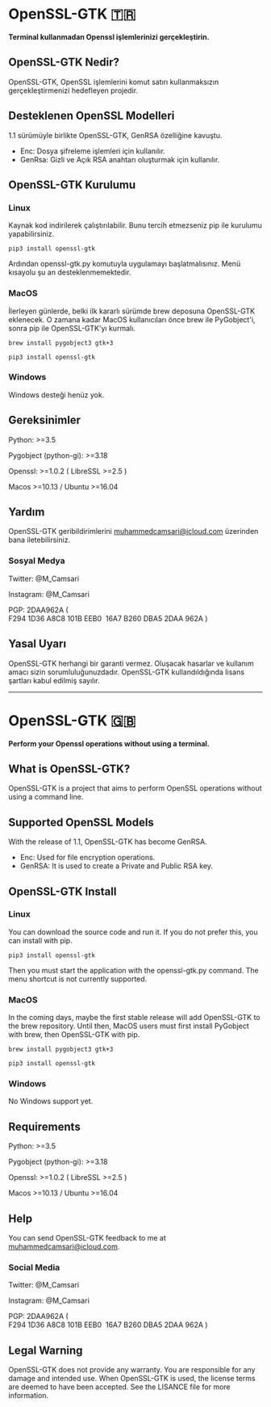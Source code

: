 # OpenSSL-GTK :tr:

**Terminal kullanmadan Openssl işlemlerinizi gerçekleştirin.**


## OpenSSL-GTK Nedir? 

OpenSSL-GTK, OpenSSL işlemlerini komut satırı kullanmaksızın gerçekleştirmenizi hedefleyen projedir.


## Desteklenen OpenSSL Modelleri

1.1 sürümüyle birlikte OpenSSL-GTK, GenRSA özelliğine kavuştu.

 - Enc: Dosya şifreleme işlemleri için kullanılır.
 - GenRsa: Gizli ve Açık RSA anahtarı oluşturmak için kullanılır.


## OpenSSL-GTK Kurulumu

### Linux

Kaynak kod indirilerek çalıştırılabilir. Bunu tercih etmezseniz pip ile kurulumu yapabilirsiniz. 

	pip3 install openssl-gtk

Ardından openssl-gtk.py komutuyla uygulamayı başlatmalısınız. Menü kısayolu şu an desteklenmemektedir. 


### MacOS

İlerleyen günlerde, belki ilk kararlı sürümde brew deposuna OpenSSL-GTK eklenecek. O zamana kadar MacOS kullanıcıları önce brew ile PyGobject'i, sonra pip ile OpenSSL-GTK'yı kurmalı.

	brew install pygobject3 gtk+3

	pip3 install openssl-gtk


### Windows

Windows desteği henüz yok. 



## Gereksinimler

Python: >=3.5

Pygobject (python-gi): >=3.18

Openssl: >=1.0.2 ( LibreSSL >=2.5 )

Macos >=10.13 / Ubuntu >=16.04


## Yardım

OpenSSL-GTK geribildirimlerini muhammedcamsari@icloud.com üzerinden bana iletebilirsiniz. 


### Sosyal Medya

Twitter: @M_Camsari

Instagram: @M_Camsari

PGP: 2DAA962A  ( F294 1D36 A8C8 101B EEB0  16A7 B260 DBA5 2DAA 962A )

## Yasal Uyarı

OpenSSL-GTK herhangi bir garanti vermez. Oluşacak hasarlar ve kullanım amacı sizin sorumluluğunuzdadır. OpenSSL-GTK kullandıldığında lisans şartları kabul edilmiş sayılır.


***

# OpenSSL-GTK :uk:

**Perform your Openssl operations without using a terminal.**


## What is OpenSSL-GTK?

OpenSSL-GTK is a project that aims to perform OpenSSL operations without using a command line. 


## Supported OpenSSL Models

With the release of 1.1, OpenSSL-GTK has become GenRSA.

 - Enc: Used for file encryption operations.
 - GenRSA: It is used to create a Private and Public RSA key.


## OpenSSL-GTK Install

### Linux

You can download the source code and run it. If you do not prefer this, you can install with pip.

	pip3 install openssl-gtk

Then you must start the application with the openssl-gtk.py command. The menu shortcut is not currently supported.


### MacOS

In the coming days, maybe the first stable release will add OpenSSL-GTK to the brew repository. Until then, MacOS users must first install PyGobject with brew, then OpenSSL-GTK with pip.

	brew install pygobject3 gtk+3

	pip3 install openssl-gtk


### Windows

No Windows support yet.


## Requirements

Python: >=3.5

Pygobject (python-gi): >=3.18

Openssl: >=1.0.2 ( LibreSSL >=2.5 )

Macos >=10.13 / Ubuntu >=16.04


## Help

You can send OpenSSL-GTK feedback to me at muhammedcamsari@icloud.com.


### Social Media

Twitter: @M_Camsari

Instagram: @M_Camsari

PGP: 2DAA962A  ( F294 1D36 A8C8 101B EEB0  16A7 B260 DBA5 2DAA 962A )


## Legal Warning

OpenSSL-GTK does not provide any warranty. You are responsible for any damage and intended use. When OpenSSL-GTK is used, the license terms are deemed to have been accepted. See the LISANCE file for more information.